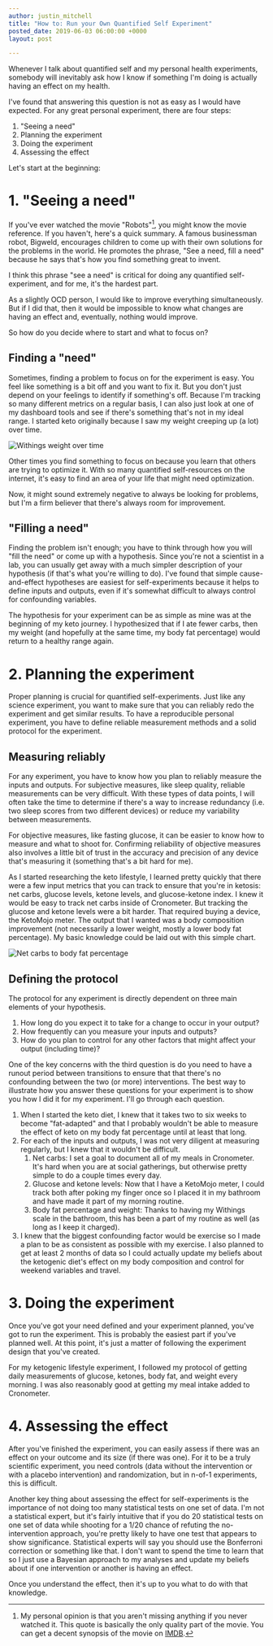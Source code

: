 ```yaml
---
author: justin_mitchell
title: "How to: Run your Own Quantified Self Experiment"
posted_date: 2019-06-03 06:00:00 +0000
layout: post

---
```

Whenever I talk about quantified self and my personal health experiments, somebody will inevitably ask how I know if something I'm doing is actually having an effect on my health. 

I've found that answering this question is not as easy as I would have expected. For any great personal experiment, there are four  steps:

1. "Seeing a need"
2. Planning the experiment
3. Doing the experiment
4. Assessing the effect

Let's start at the beginning: 

# 1. "Seeing a need"

If you've ever watched the movie "Robots"[^1], you might know the movie reference. If you haven't, here's a quick summary. A famous businessman robot, Bigweld, encourages children to come up with their own solutions for the problems in the world. He promotes the phrase, "See a need, fill a need" because he says that's how you find something great to invent.

I think this phrase "see a need" is critical for doing any quantified self-experiment, and for me, it's the hardest part.

As a slightly OCD person, I would like to improve everything simultaneously. But if I did that, then it would be impossible to know what changes are having an effect and, eventually, nothing would improve.

So how do you decide where to start and what to focus on?

## Finding a "need"

Sometimes, finding a problem to focus on for the experiment is easy. You feel like something is a bit off and you want to fix it. But you don't just depend on your feelings to identify if something's off. Because I'm tracking so many different metrics on a regular basis, I can also just look at one of my dashboard tools and see if there's something that's not in my ideal range. I started keto originally because I saw my weight creeping up (a lot) over time. 

![Withings weight over time]({{site.url}}/assets/images/withings-weight.png)

Other times you find something to focus on because you learn that others are trying to optimize it. With so many quantified self-resources on the internet, it's easy to find an area of your life that might need optimization. 

Now, it might sound extremely negative to always be looking for problems, but I'm a firm believer that there's always room for improvement. 

## "Filling a need"

Finding the problem isn't enough; you have to think through how you will "fill the need" or come up with a hypothesis. Since you're not a scientist in a lab, you can usually get away with a much simpler description of your hypothesis (if that's what you're willing to do). I've found that simple cause-and-effect hypotheses are easiest for self-experiments because it helps to define inputs and outputs, even if it's somewhat difficult to always control for confounding variables.

The hypothesis for your experiment can be as simple as mine was at the beginning of my keto journey. I hypothesized that if I ate fewer carbs, then my weight (and hopefully at the same time, my body fat percentage) would return to a healthy range again. 

# 2. Planning the experiment

Proper planning is crucial for quantified self-experiments. Just like any science experiment, you want to make sure that you can reliably redo the experiment and get similar results. To have a reproducible personal experiment, you have to define reliable measurement methods and a solid protocol for the experiment. 

## Measuring reliably

For any experiment, you have to know how you plan to reliably measure the inputs and outputs. For subjective measures, like sleep quality, reliable measurements can be very difficult. With these types of data points, I will often take the time to determine if there's a way to increase redundancy (i.e. two sleep scores from two different devices) or reduce my variability between measurements. 

For objective measures, like fasting glucose, it can be easier to know how to measure and what to shoot for. Confirming reliability of objective measures also involves a little bit of trust in the accuracy and precision of any device that's measuring it (something that's a bit hard for me).

As I started researching the keto lifestyle, I learned pretty quickly that there were a few input metrics that you can track to ensure that you're in ketosis: net carbs, glucose levels, ketone levels, and glucose-ketone index. I knew it would be easy to track net carbs inside of Cronometer. But tracking the glucose and ketone levels were a bit harder. That required buying a device, the KetoMojo meter. The output that I wanted was a body composition improvement (not necessarily a lower weight, mostly a lower body fat percentage). My basic knowledge could be laid out with this simple chart. 

![Net carbs to body fat percentage]({{site.url}}/assets/images/net-carbs-to-bfp.png)

## Defining the protocol 

The protocol for any experiment is directly dependent on three main elements of your hypothesis.

1. How long do you expect it to take for a change to occur in your output?
2. How frequently can you measure your inputs and outputs?
3. How do you plan to control for any other factors that might affect your output (including time)?

One of the key concerns with the third question is do you need to have a runout period between transitions to ensure that that there's no confounding between the two (or more) interventions. The best way to illustrate how you answer these questions for your experiment is to show you how I did it for my experiment. I'll go through each question.

1. When I started the keto diet, I knew that it takes two to six weeks to become "fat-adapted" and that I probably wouldn't be able to measure the effect of keto on my body fat percentage until at least that long. 
2. For each of the inputs and outputs, I was not very diligent at measuring regularly, but I knew that it wouldn't be difficult. 
	1. Net carbs: I set a goal to document all of my meals in Cronometer. It's hard when you are at social gatherings, but otherwise pretty simple to do a couple times every day. 
	2. Glucose and ketone levels: Now that I have a KetoMojo meter, I could track both after poking my finger once so I placed it in my bathroom and have made it part of my morning routine. 
	3. Body fat percentage and weight: Thanks to having my Withings scale in the bathroom, this has been a part of my routine as well (as long as I keep it charged).
3. I knew that the biggest confounding factor would be exercise so I made a plan to be as consistent as possible with my exercise. I also planned to get at least 2 months of data so I could actually update my beliefs about the ketogenic diet's effect on my body composition and control for weekend variables and travel.

# 3. Doing the experiment

Once you've got your need defined and your experiment planned, you've got to run the experiment. This is probably the easiest part if you've planned well. At this point, it's just a matter of following the experiment design that you've created.

For my ketogenic lifestyle experiment, I followed my protocol of getting daily measurements of glucose, ketones, body fat, and weight every morning. I was also reasonably good at getting my meal intake added to Cronometer.  

# 4. Assessing the effect

After you've finished the experiment, you can easily assess if there was an effect on your outcome and its size (if there was one). For it to be a truly scientific experiment, you need controls (data without the intervention or with a placebo intervention) and randomization, but in n-of-1 experiments, this is difficult. 

Another key thing about assessing the effect for self-experiments is the importance of not doing too many statistical tests on one set of data. I'm not a statistical expert, but it's fairly intuitive that if you do 20 statistical tests on one set of data while shooting for a 1/20 chance of refuting the no-intervention approach, you're pretty likely to have one test that appears to show significance. Statistical experts will say you should use the Bonferroni correction or something like that. I don't want to spend the time to learn that so I just use a Bayesian approach to my analyses and update my beliefs about if one intervention or another is having an effect. 

Once you understand the effect, then it's up to you what to do with that knowledge.

[^1]: My personal opinion is that you aren't missing anything if you never watched it. This quote is basically the only quality part of the movie. You can get a decent synopsis of the movie on [IMDB](https://www.imdb.com/title/tt0358082/).